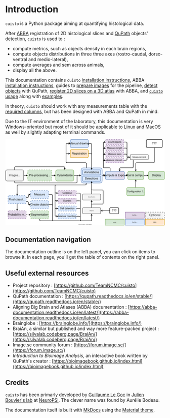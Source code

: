 # Introduction
`cuisto` is a Python package aiming at quantifying histological data.

After [ABBA](https://abba-documentation.readthedocs.io/en/latest/) registration of 2D histological slices and [QuPath](https://qupath.readthedocs.io/en/stable/) objects' detection, `cuisto` is used to :

+ compute metrics, such as objects density in each brain regions,
+ compute objects distributions in three three axes (rostro-caudal, dorso-ventral and medio-lateral),
+ compute averages and sem across animals,
+ display all the above.

This documentation contains `cuisto` [installation instructions](guide-installation.md#install-cuisto), ABBA [installation instructions](guide-install-abba.md), guides to [prepare images](guide-create-pyramids.md) for the pipeline, [detect objects](guide-qupath-objects.md) with QuPath, [register 2D slices on a 3D atlas](guide-register-abba.md) with ABBA, and [`cuisto` usage](guide-use-cuisto.md#using-cuisto) along with [examples](main-using-notebooks.md).

In theory, `cuisto` should work with any measurements table with the [required columns](guide-prepare-qupath.md#qupath-requirements), but has been designed with ABBA and QuPath in mind.

Due to the IT environment of the laboratory, this documentation is very Windows-oriented but most of it should be applicable to Linux and MacOS as well by slightly adapting terminal commands.

![Histological slices analysis pipeline](images/cuisto-pipeline.svg)

## Documentation navigation
The documentation outline is on the left panel, you can click on items to browse it. In each page, you'll get the table of contents on the right panel.

## Useful external resources
+ Project repository : [https://github.com/TeamNCMC/cuisto](https://github.com/TeamNCMC/cuisto)
+ QuPath documentation : [https://qupath.readthedocs.io/en/stable/](https://qupath.readthedocs.io/en/stable/)
+ Aligning Big Brain and Atlases (ABBA) documentation : [https://abba-documentation.readthedocs.io/en/latest/](https://abba-documentation.readthedocs.io/en/latest/)
+ Brainglobe : [https://brainglobe.info/](https://brainglobe.info/)
+ BraiAn, a similar but published and way more feature-packed project : [https://silvalab.codeberg.page/BraiAn/](https://silvalab.codeberg.page/BraiAn/)
+ Image.sc community forum : [https://forum.image.sc/](https://forum.image.sc/)
+ *Introduction to Bioimage Analysis*, an interactive book written by QuPath's creator : [https://bioimagebook.github.io/index.html](https://bioimagebook.github.io/index.html)

## Credits
`cuisto` has been primarly developed by [Guillaume Le Goc](https://legoc.fr) in [Julien Bouvier's lab](https://www.bouvier-lab.com/) at [NeuroPSI](https://neuropsi.cnrs.fr/). The clever name was found by Aurélie Bodeau.

The documentation itself is built with [MkDocs](https://www.mkdocs.org/) using the [Material theme](https://squidfunk.github.io/mkdocs-material/).